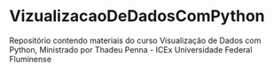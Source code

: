 # VizualizacaoDeDadosComPython
Repositório contendo materiais do curso Visualização de Dados com Python, Ministrado por Thadeu Penna - ICEx Universidade Federal Fluminense
